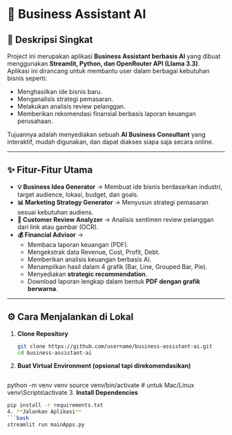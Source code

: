 # 📘 Business Assistant AI  

## 📌 Deskripsi Singkat  
Project ini merupakan aplikasi **Business Assistant berbasis AI** yang dibuat menggunakan **Streamlit, Python, dan OpenRouter API (Llama 3.3)**.  
Aplikasi ini dirancang untuk membantu user dalam berbagai kebutuhan bisnis seperti:  
- Menghasilkan ide bisnis baru.  
- Menganalisis strategi pemasaran.  
- Melakukan analisis review pelanggan.  
- Memberikan rekomendasi finansial berbasis laporan keuangan perusahaan.  

Tujuannya adalah menyediakan sebuah **AI Business Consultant** yang interaktif, mudah digunakan, dan dapat diakses siapa saja secara online.  

---

## ✨ Fitur-Fitur Utama  
- **💡 Business Idea Generator** → Membuat ide bisnis berdasarkan industri, target audience, lokasi, budget, dan goals.  
- **📊 Marketing Strategy Generator** → Menyusun strategi pemasaran sesuai kebutuhan audiens.  
- **📝 Customer Review Analyzer** → Analisis sentimen review pelanggan dari link atau gambar (OCR).  
- **💰 Financial Advisor** →  
  - Membaca laporan keuangan (PDF).  
  - Mengekstrak data Revenue, Cost, Profit, Debt.  
  - Memberikan analisis keuangan berbasis AI.  
  - Menampilkan hasil dalam 4 grafik (Bar, Line, Grouped Bar, Pie).  
  - Menyediakan **strategic recommendation**.  
  - Download laporan lengkap dalam bentuk **PDF dengan grafik berwarna**.  

---

## ⚙️ Cara Menjalankan di Lokal  

1. **Clone Repository**
   ```bash
   git clone https://github.com/username/business-assistant-ai.git
   cd business-assistant-ai
2. **Buat Virtual Environment (opsional tapi direkomendasikan)**
   ```bash
  python -m venv venv
source venv/bin/activate  # untuk Mac/Linux
venv\Scripts\activate
3. **Install Dependencies**
   ```bash
 pip install -r requirements.txt
4. **Jalankan Aplikasi**
   ```bash
 streamlit run mainApps.py
